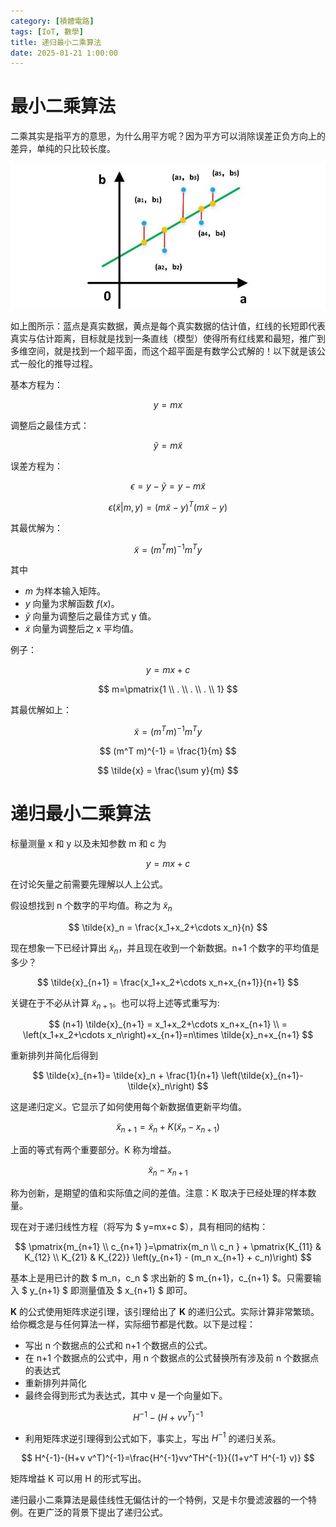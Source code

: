 ```yaml
---
category: [積體電路]
tags: [IoT, 數學]
title: 递归最小二乘算法
date: 2025-01-21 1:00:00
---
```


<style>
  table {
    width: 100%
    }
  td {
    vertical-align: center;
    text-align: center;
  }
  table.inputT{
    margin: 10px;
    width: auto;
    margin-left: auto;
    margin-right: auto;
    border: none;
  }
  input{
    text-align: center;
    padding: 0px 10px;
  }
  iframe{
    width: 100%;
    display: block;
    border-style:none;
  }
</style>

# 最小二乘算法

​二乘其实是指平方的意思，为什么用平方呢？因为平方可以消除误差正负方向上的差异，单纯的只比较长度。


![Alt X](../assets/img/math/lsqmethod.png)


如上图所示：蓝点是真实数据，黄点是每个真实数据的估计值，红线的长短即代表真实与估计距离，目标就是找到一条直线（模型）使得所有红线累和最短，推广到多维空间，就是找到一个超平面，而这个超平面是有数学公式解的！以下就是该公式一般化的推导过程。

基本方程为：

$$
y=mx
$$

调整后之最佳方式：

$$
\tilde{y} = m \tilde{x}
$$

误差方程为：

$$
\epsilon = y - \tilde{y} = y - m \tilde{x}
$$

$$
\epsilon(\tilde{x} |m, y)=(m \tilde{x} -y)^T(m \tilde{x} -y)
$$

其最优解为：

$$
\tilde{x} = (m^T m)^{-1}m^T y
$$

其中
 - $m$ 为样本输入矩阵。
 - $y$ 向量为求解函数 $f(x)$。
 -  $\tilde{y}$ 向量为调整后之最佳方式 y 值。
 - $\tilde{x}$ 向量为调整后之 x 平均值。

例子：

$$
y=mx+c
$$

$$
m=\pmatrix{1 \\ . \\ . \\ . \\ 1}
$$

其最优解如上：

$$
\tilde{x} = (m^T m)^{-1}m^T y
$$

$$
(m^T m)^{-1} = \frac{1}{m}
$$

$$
\tilde{x} = \frac{\sum y}{m}
$$

# 递归最小二乘算法

标量测量 x 和 y 以及未知参数 m 和 c 为 

$$
y=mx+c
$$

在讨论矢量之前需要先理解以人上公式。

假设想找到 n 个数字的平均值。称之为 $\tilde{x}_n$

$$
\tilde{x}_n = \frac{x_1+x_2+\cdots x_n}{n}
$$

现在想象一下已经计算出 $\tilde{x}_n$，并且现在收到一个新数据。n+1 个数字的平均值是多少？

$$
\tilde{x}_{n+1} = \frac{x_1+x_2+\cdots x_n+x_{n+1}}{n+1}
$$

关键在于不必从计算 $\tilde{x}_{n+1}$。也可以将上述等式重写为:

$$
(n+1) \tilde{x}_{n+1} = x_1+x_2+\cdots x_n+x_{n+1} \\
= \left(x_1+x_2+\cdots x_n\right)+x_{n+1}=n\times \tilde{x}_n+x_{n+1}
$$

重新排列并简化后得到

$$
\tilde{x}_{n+1}= \tilde{x}_n + \frac{1}{n+1} \left(\tilde{x}_{n+1}-\tilde{x}_n\right)
$$

这是递归定义。它显示了如何使用每个新数据值更新平均值。

$$
\tilde{x}_{n+1}  = \tilde{x}_{n} + K \left(\tilde{x}_n - x_{n+1}\right)
$$

上面的等式有两个重要部分。K 称为增益。

$$
\tilde{x}_n - x_{n+1}
$$

称为创新，是期望的值和实际值之间的差值。注意：K 取决于已经处理的样本数量。

现在对于递归线性方程（将写为 $ y=mx+c $），具有相同的结构：


$$
\pmatrix{m_{n+1} \\ c_{n+1} }=\pmatrix{m_n \\ c_n } +
\pmatrix{K_{11} & K_{12} \\ K_{21} & K_{22}} \left(y_{n+1} - (m_n x_{n+1} + c_n)\right)
$$

基本上是用已计的数 $ m_n，c_n $ 求出新的 $ m_{n+1}，c_{n+1} $。只需要输入 $ y_{n+1} $ 即测量值及 $ x_{n+1} $ 即可。


**K** 的公式使用矩阵求逆引理，该引理给出了 **K** 的递归公式。实际计算非常繁琐。给你概念是与任何算法一样，实际细节都是代数。以下是过程：
 - 写出 n 个数据点的公式和 n+1 个数据点的公式。
 - 在 n+1 个数据点的公式中，用 n 个数据点的公式替换所有涉及前 n 个数据点的表达式
 - 重新排列并简化
 - 最终会得到形式为表达式，其中 v 是一个向量如下。 


$$
H^{-1}-(H+v v^T)^{-1}
$$
 - 利用矩阵求逆引理得到公式如下，事实上，写出 $H^{−1}$ 的递归关系。

$$
H^{-1}-(H+v v^T)^{-1}=\frac{H^{-1}vv^TH^{-1}}{(1+v^T H^{-1} v)}
$$

矩阵增益 K 可以用 H 的形式写出。

递归最小二乘算法是最佳线性无偏估计的一个特例，又是卡尔曼滤波器的一个特例。在更广泛的背景下提出了递归公式。
